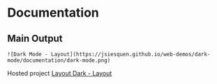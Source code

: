 # Documentation #

## Main Output
    ![Dark Mode - Layout](https://jsiesquen.github.io/web-demos/dark-mode/documentation/dark-mode.png)

Hosted project [Layout Dark - Layout](https://jsiesquen.github.io/web-demos/dark-mode/)
